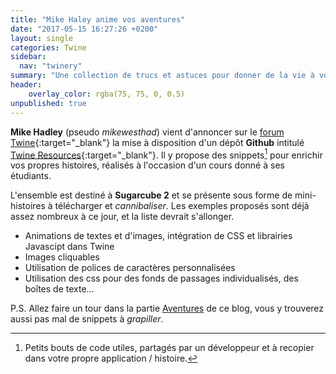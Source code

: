```yaml
---
title: "Mike Haley anime vos aventures"
date: "2017-05-15 16:27:26 +0200"
layout: single
categories: Twine
sidebar:
  nav: "twinery"
summary: "Une collection de trucs et astuces pour donner de la vie à vos histoires sous Twine."
header:
    overlay_color: rgba(75, 75, 0, 0.5)
unpublished: true
---
```


**Mike Hadley** (pseudo *mikewesthad*) vient d'annoncer sur le [forum Twine](http://twinery.org/forum/){:target="_blank"} la mise à disposition d'un dépôt **Github** intitulé [Twine Resources](https://github.com/mikewesthad/twine-resources){:target="_blank"}. Il y propose des snippets[^snippets] pour enrichir vos propres histoires, réalisés à l'occasion d'un cours donné à ses étudiants.

L'ensemble est destiné à **Sugarcube 2** et se présente sous forme de mini-histoires à télécharger et *cannibaliser*. Les exemples proposés sont déjà assez nombreux à ce jour, et la liste devrait s'allonger.

* Animations de textes et d'images, intégration de CSS et librairies Javascipt dans Twine
* Images cliquables
* Utilisation de polices de caractères personnalisées
* Utilisation des css pour des fonds de passages individualisés, des boîtes de texte...

P.S. Allez faire un tour dans la partie [Aventures](/aventures) de ce blog, vous y trouverez aussi pas mal de snippets à *grapiller*.

[^snippets]: Petits bouts de code utiles, partagés par un développeur et à recopier dans votre propre application / histoire.
